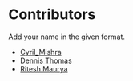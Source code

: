 # Contributors

Add your name in the given format.

* [Cyril_Mishra](https://github.com/CyrilMishra)
* [Dennis Thomas](https://github.com/DNA5769/)
* [Ritesh Maurya](https://github.com/MauryaRitesh/)
